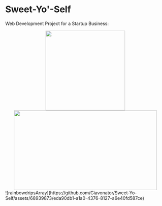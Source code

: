 # Sweet-Yo'-Self
Web Development Project for a Startup Business:

<div id="content" style="position:relative;text-align:center;">
  
<a target="_blank" href="https://sweetyoself.com">
  <img src="https://github.com/Giavonator/Sweet-Yo-Self/assets/68939873/8a9b326b-7448-4573-89c7-e2d4dcbdc752" width="250" height="250">
  <img src="https://github.com/Giavonator/Sweet-Yo-Self/assets/68939873/eda90db1-a1a0-4376-8127-a6e40fd587ce" width="450" height="250">
</a>
  
</div>![rainbowdripsArray](https://github.com/Giavonator/Sweet-Yo-Self/assets/68939873/eda90db1-a1a0-4376-8127-a6e40fd587ce)

